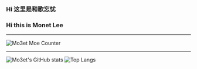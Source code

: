 <!-- ### Hi there 👋 -->
### Hi 这里是和歌忘忧 
### Hi this is Monet Lee

---
![Mo3et Moe Counter](https://count.getloli.com/get/@mo3et?theme=gelbooru)
<!-- repo:https://github.com/journey-ad/Moe-counter -->
---

![Mo3et's GitHub stats](https://github-readme-stats.vercel.app/api?username=Mo3et&count_private=true&show_icons=true&theme=tokyonight)
![Top Langs](https://github-readme-stats.vercel.app/api/top-langs/?username=mo3et&hide=php,css)<!-- &hide=javascript,html,css -->


<!-- repo:https://github.com/anuraghazra/github-readme-stats -->






<!--
**Mo3et/Mo3et** is a ✨ _special_ ✨ repository because its `README.md` (this file) appears on your GitHub profile.

Here are some ideas to get you started:

- 🔭 I’m currently working on ...
- 🌱 I’m currently learning ...
- 👯 I’m looking to collaborate on ...
- 🤔 I’m looking for help with ...
- 💬 Ask me about ...
- 📫 How to reach me: ...
- 😄 Pronouns: ...
- ⚡ Fun fact: ...
-->

<!-- ![Readme Card](https://github-readme-stats.vercel.app/api/pin/?username=mo3et&repo=github-readme-stats) -->
